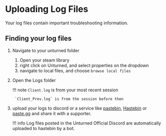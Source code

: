 # Uploading Log Files

Your log files contain important troubleshooting information.

## Finding your log files

1. Navigate to your unturned folder
    1. Open your steam library
    2. right click on Unturned, and select properties on the dropdown
    3. navigate to local files, and choose `browse local files`
2. Open the Logs folder

    !!! note
        `Client.log` is from your most recent session

        `Client_Prev.log` is from the session before then

3. upload your logs to discord or a service like [pastebin](https://pastebin.com/), [Hastebin](https://hastebin.com/) or [paste.gg](https://paste.gg) and share it with a supporter.

    !!! info
        Log files posted in the Unturned Official Discord are automatically uploaded to hastebin by a bot.
